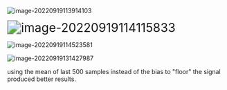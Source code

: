 ![image-20220919113914103](C:\Users\dklab\AppData\Roaming\Typora\typora-user-images\image-20220919113914103.png)

<img src="C:\Users\dklab\AppData\Roaming\Typora\typora-user-images\image-20220919114115833.png" alt="image-20220919114115833" style="zoom:200%;" />



![image-20220919114523581](C:\Users\dklab\AppData\Roaming\Typora\typora-user-images\image-20220919114523581.png)

![image-20220919131427987](C:\Users\dklab\AppData\Roaming\Typora\typora-user-images\image-20220919131427987.png)

using the mean of last 500 samples instead of the bias to "floor" the signal produced better results.